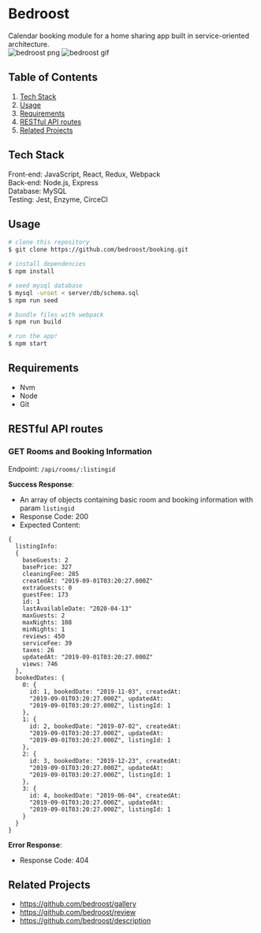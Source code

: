 # Bedroost

Calendar booking module for a home sharing app built in service-oriented architecture.
<br />
![bedroost png](https://i.ibb.co/k1C0h41/bedroost.png)
![bedroost gif](https://media.giphy.com/media/gKxi7Q2l04fHocMt4O/giphy.gif)

## Table of Contents

1. [Tech Stack](#tech-stack)
1. [Usage](#usage)
1. [Requirements](#requirements)
1. [RESTful API routes](#restful-api-routes)
1. [Related Projects](#related-projects)

## Tech Stack

Front-end: JavaScript, React, Redux, Webpack
<br />
Back-end: Node.js, Express
<br />
Database: MySQL
<br />
Testing: Jest, Enzyme, CirceCI

## Usage

```bash
# clone this repository
$ git clone https://github.com/bedroost/booking.git

# install dependencies
$ npm install

# seed mysql database
$ mysql -uroot < server/db/schema.sql
$ npm run seed

# bundle files with webpack
$ npm run build

# run the app!
$ npm start
```

## Requirements

- Nvm
- Node
- Git

## RESTful API routes
### GET Rooms and Booking Information

Endpoint: ```/api/rooms/:listingid```

**Success Response**:
  * An array of objects containing basic room and booking information with param ```listingid```
  * Response Code: 200
  * Expected Content:

```
{
  listingInfo:
  {
    baseGuests: 2
    basePrice: 327
    cleaningFee: 285
    createdAt: "2019-09-01T03:20:27.000Z"
    extraGuests: 0
    guestFee: 173
    id: 1
    lastAvailableDate: "2020-04-13"
    maxGuests: 2
    maxNights: 108
    minNights: 1
    reviews: 450
    serviceFee: 39
    taxes: 26
    updatedAt: "2019-09-01T03:20:27.000Z"
    views: 746
  },
  bookedDates: {
    0: {
      id: 1, bookedDate: "2019-11-03", createdAt: 
      "2019-09-01T03:20:27.000Z", updatedAt: 
      "2019-09-01T03:20:27.000Z", listingId: 1
    },
    1: {
      id: 2, bookedDate: "2019-07-02", createdAt: 
      "2019-09-01T03:20:27.000Z", updatedAt: 
      "2019-09-01T03:20:27.000Z", listingId: 1
    },
    2: {
      id: 3, bookedDate: "2019-12-23", createdAt: 
      "2019-09-01T03:20:27.000Z", updatedAt: 
      "2019-09-01T03:20:27.000Z", listingId: 1
    },
    3: {
      id: 4, bookedDate: "2019-06-04", createdAt: 
      "2019-09-01T03:20:27.000Z", updatedAt: 
      "2019-09-01T03:20:27.000Z", listingId: 1
    }
  }
}
```

**Error Response**: 
  * Response Code: 404

## Related Projects

  - https://github.com/bedroost/gallery
  - https://github.com/bedroost/review
  - https://github.com/bedroost/description
